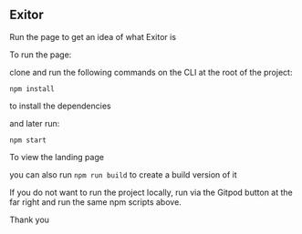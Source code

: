 ## Exitor

Run the page to get an idea of what Exitor is

To run the page:

clone and run the following commands on the CLI at the root of the project:

```npm install```

to install the dependencies

and later run:

```npm start```

To view the landing page

you can also run ```npm run build``` to create a build version of it


If you do not want to run the project locally, run via the Gitpod button at the far right and run the same npm scripts above.

Thank you
